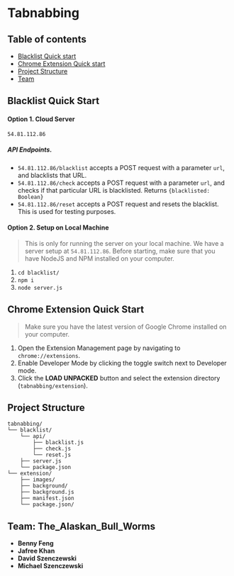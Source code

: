 # Tabnabbing

## Table of contents

- [Blacklist Quick start](#blacklist-quick-start)
- [Chrome Extension Quick start](#chrome-extension-quick-start)
- [Project Structure](#project-structure)
- [Team](#Team:-The_Alaskan_Bull_Worms)

## Blacklist Quick Start
#### Option 1. Cloud Server
`54.81.112.86`
##### API Endpoints.
- `54.81.112.86/blacklist` accepts a POST request with a parameter `url`, and blacklists that URL.
- `54.81.112.86/check` accepts a POST request with a parameter `url`, and checks if that particular URL is blacklisted. Returns `{blacklisted: Boolean}`
- `54.81.112.86/reset` accepts a POST request and resets the blacklist. This is used for testing purposes.

#### Option 2. Setup on Local Machine
>This is only for running the server on your local machine. We have a server setup at `54.81.112.86`.
>Before starting, make sure that you have NodeJS and NPM installed on your computer.
1. `cd blacklist/`
2. `npm i`
3. `node server.js`

## Chrome Extension Quick Start
>Make sure you have the latest version of Google Chrome installed on your computer.
1. Open the Extension Management page by navigating to `chrome://extensions`.
2. Enable Developer Mode by clicking the toggle switch next to Developer mode.
3. Click the **LOAD UNPACKED** button and select the extension directory (`tabnabbing/extension`).
## Project Structure
```text
tabnabbing/
└── blacklist/
    └── api/
        ├── blacklist.js
        ├── check.js
        └── reset.js
    ├── server.js
    └── package.json
└── extension/
    ├── images/
    ├── background/
    ├── background.js
    ├── manifest.json
    └── package.json/
```
## Team: The_Alaskan_Bull_Worms
- **Benny Feng**
- **Jafree Khan**
- **David Szenczewski**
- **Michael Szenczewski**